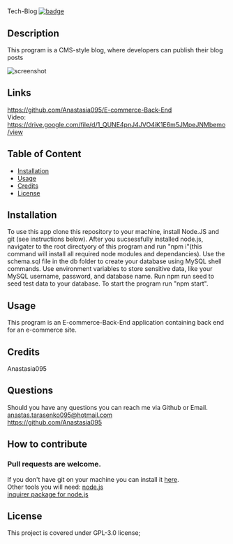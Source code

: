 # 
Tech-Blog  [![badge](https://img.shields.io/static/v1?label=license&message=GPL-3.0&color=green)](https://choosealicense.com/licenses/gpl-3.0/)

## Description
This program is a CMS-style blog, where developers can publish their blog posts

![screenshot](https://sun9-44.userapi.com/impg/1CEJw1TFcB-eHZyP2XWdFYjSWfGf_qx8JaO71g/tjAP1mBZxZk.jpg?size=1905x808&quality=95&sign=10a9b5f1e4531eef733dd197f2d8ffd3&type=album)

## Links
https://github.com/Anastasia095/E-commerce-Back-End  
Video: https://drive.google.com/file/d/1_QUNE4pnJ4JVO4iK1E6m5JMpeJNMbemo/view
  ## Table of Content
  - [Installation](#installation)
  - [Usage](#usage)
  - [Credits](#credits)
  - [License](#license)

  ## Installation
To use this app clone this repository to your machine, install Node.JS and git (see instructions below). After you sucsessfully installed node.js, navigater to the root directyory of this program and run "npm i"(this command will install all required node modules and dependancies). Use the schema.sql file in the db folder to create your database using MySQL shell commands. Use environment variables to store sensitive data, like your MySQL username, password, and database name. Run npm run seed to seed test data to your database. To start the program run "npm start".
  ## Usage
 This program is an E-commerce-Back-End application containing back end for an e-commerce site.

  ## Credits
  Anastasia095

  ## Questions
  Should you have any questions you can reach me via Github or Email.  
  anastas.tarasenko095@hotmail.com  
  https://github.com/Anastasia095

  ## How to contribute  
  ### Pull requests are welcome.
  If you don't have git on your machine you can install it [here](https://docs.github.com/en/get-started/quickstart/set-up-git).  
  Other tools you will need:
  [node.js](https://nodejs.dev/learn/how-to-install-nodejs)  
  [inquirer package for node.js](https://www.npmjs.com/package/inquirer/v/8.2.4#questions)

  
  ## License
  This project is covered under GPL-3.0 license;